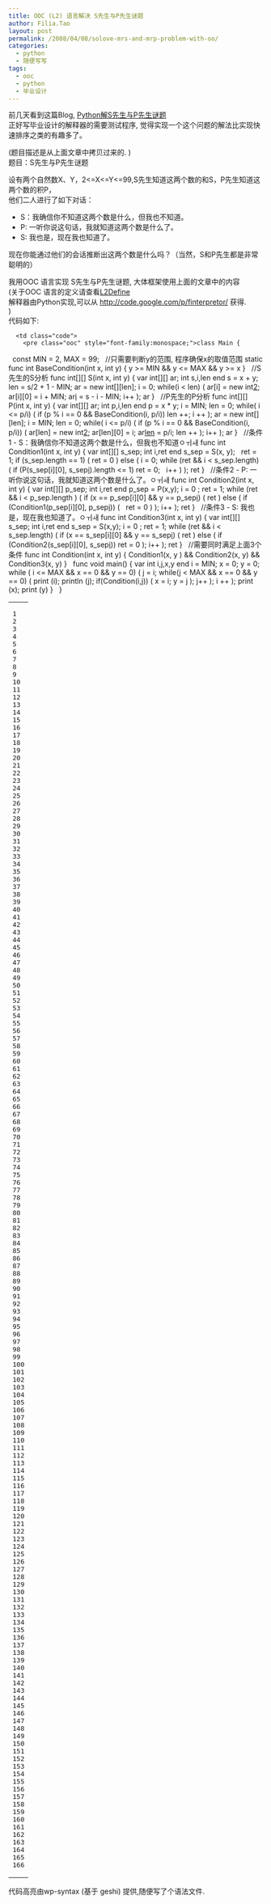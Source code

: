 ```yaml
---
title: OOC (L2) 语言解决 S先生与P先生谜题
author: Filia.Tao
layout: post
permalink: /2008/04/08/solove-mrs-and-mrp-problem-with-oo/
categories:
  - python
  - 随便写写
tags:
  - ooc
  - python
  - 毕业设计
---
```

前几天看到这篇Blog, [Python解S先生与P先生谜题][1]  
正好写毕业设计的解释器的需要测试程序, 觉得实现一个这个问题的解法比实现快速排序之类的有趣多了。

(题目描述是从上面文章中拷贝过来的. )  
题目：S先生与P先生谜题

设有两个自然数X、Y，2<=X<=Y<=99,S先生知道这两个数的和S，P先生知道这两个数的积P，  
他们二人进行了如下对话：

* S：我确信你不知道这两个数是什么，但我也不知道。  
* P: 一听你说这句话，我就知道这两个数是什么了。  
* S: 我也是，现在我也知道了。

现在你能通过他们的会话推断出这两个数是什么吗？（当然，S和P先生都是非常聪明的）

我用OOC 语言实现 S先生与P先生谜题, 大体框架使用上面的文章中的内容  
(关于OOC 语言的定义请查看[L2Define][2]  
解释器由Python实现,可以从 <http://code.google.com/p/finterpretor/> 获得.  
)  
代码如下:

<div class="wp_syntax">
  <table>
    <tr>
      <td class="line_numbers">
        <pre>1
2
3
4
5
6
7
8
9
10
11
12
13
14
15
16
17
18
19
20
21
22
23
24
25
26
27
28
29
30
31
32
33
34
35
36
37
38
39
40
41
42
43
44
45
46
47
48
49
50
51
52
53
54
55
56
57
58
59
60
61
62
63
64
65
66
67
68
69
70
71
72
73
74
75
76
77
78
79
80
81
82
83
84
85
86
87
88
89
90
91
92
93
94
95
96
97
98
99
100
101
102
103
104
105
106
107
108
109
110
111
112
113
114
115
116
117
118
119
120
121
122
123
124
125
126
127
128
129
130
131
132
133
134
135
136
137
138
139
140
141
142
143
144
145
146
147
148
149
150
151
152
153
154
155
156
157
158
159
160
161
162
163
164
165
166
</pre>
      </td>
      
      <td class="code">
        <pre class="ooc" style="font-family:monospace;">class Main {
&nbsp;
    const MIN = 2, MAX = 99;
&nbsp;
    //只需要判断y的范围, 程序确保x的取值范围
    static
    func int BaseCondition(int x, int y)
    {
        y &gt;= MIN && y &lt;= MAX && y &gt;= x
    }
&nbsp;
    //S先生的S分析
    func int[][] S(int x, int y)
    {
        var int[][] ar; int s,i,len end
        s = x + y;
        len = s/2 + 1 - MIN;
        ar = new int[][len];
        i = 0;
        while(i &lt; len)
        (
            ar[i] = new int[2];
            ar[i][0] = i + MIN;
            ar[i][1] = s - i - MIN;
            i++
        );
        ar
    }
&nbsp;
    //P先生的P分析
    func int[][] P(int x, int y)
    {
        var int[][] ar; int p,i,len end
        p = x * y;
        i = MIN;
        len = 0;
        while( i &lt;= p/i)
        (
            if (p % i == 0 &&  BaseCondition(i, p/i))
                len ++;
            i ++
        );
        ar = new int[][len];
        i = MIN;
        len = 0;
        while( i &lt;= p/i)
        (
            if (p % i == 0 &&  BaseCondition(i, p/i))
            (
                ar[len] = new int[2];
                ar[len][0] = i;
                ar[len][1] = p/i;
                len ++
            );
            i++
        );
        ar
    }
&nbsp;
    //条件1 - S：我确信你不知道这两个数是什么，但我也不知道ﾷￖￎ￶
    func int Condition1(int x, int y)
    {
        var int[][] s_sep; int i,ret end
        s_sep = S(x, y);
&nbsp;
        ret = 1;
        if (s_sep.length == 1)
        (
            ret = 0
        )
        else
        (
            i = 0;
            while (ret && i &lt; s_sep.length)
            (
                if (P(s_sep[i][0], s_sep[i][1]).length &lt;= 1)
                    ret = 0;
&nbsp;
                i++
            )
        );
        ret
    }
&nbsp;
    //条件2 - P: 一听你说这句话，我就知道这两个数是什么了。ﾷￖￎ￶
    func int Condition2(int x, int y)
    {
        var int[][] p_sep; int i,ret end
        p_sep = P(x,y);
        i = 0 ;
        ret = 1;
        while (ret && i &lt; p_sep.length )
        (
            if (x == p_sep[i][0] && y == p_sep[i][1])
            (
                 ret
            )
            else
            (
                if (Condition1(p_sep[i][0], p_sep[i][1]))
                (
&nbsp;
                    ret = 0
                 )
            );
            i++
        );
        ret
    }
&nbsp;
    //条件3 - S: 我也是，现在我也知道了。ﾷￖￎ￶
    func int Condition3(int x, int y)
    {
        var int[][] s_sep; int i,ret end
        s_sep = S(x,y);
        i = 0 ;
        ret = 1;
        while (ret && i &lt; s_sep.length)
        (
            if (x == s_sep[i][0] && y == s_sep[i][1])
            (
                ret
            )
            else
            (
                if (Condition2(s_sep[i][0], s_sep[i][1]))
                    ret = 0
            );
            i++
        );
        ret
    }
&nbsp;
    //需要同时满足上面3个条件
    func int Condition(int x, int y)
    {
        Condition1(x, y ) &&  Condition2(x, y) && Condition3(x, y)
    }
&nbsp;
    func void main()
    {
        var int i,j,x,y end
        i = MIN;
        x = 0;
        y = 0;
        while ( i &lt;= MAX && x == 0 && y == 0)
        (
            j = i;
            while(j &lt; MAX && x == 0 && y == 0)
            (
                print (i);
                println (j);
                if(Condition(i,j))
                (
                    x = i;
                    y = j
                );
                j++
            );
            i ++
        );
        print (x);
        print (y)
    }
&nbsp;
}</pre>
      </td>
    </tr>
  </table>
</div>

代码高亮由wp-syntax (基于 geshi) 提供,随便写了个语法文件.

 [1]: http://hyry.dip.jp/blogt.py?file=0200.blog
 [2]: http://code.google.com/p/finterpretor/wiki/L2Define